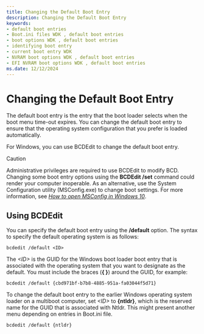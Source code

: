 ```yaml
---
title: Changing the Default Boot Entry
description: Changing the Default Boot Entry
keywords:
- default boot entries
- Boot.ini files WDK , default boot entries
- boot options WDK , default boot entries
- identifying boot entry
- current boot entry WDK
- NVRAM boot options WDK , default boot entries
- EFI NVRAM boot options WDK , default boot entries
ms.date: 12/12/2024
---
```


# Changing the Default Boot Entry

The default boot entry is the entry that the boot loader selects when the boot menu time-out expires. You can change the default boot entry to ensure that the operating system configuration that you prefer is loaded automatically.

For Windows, you can use BCDEdit to change the default boot entry.

> [!CAUTION]
> Administrative privileges are required to use BCDEdit to modify BCD. Changing some boot entry options using the **BCDEdit /set** command could render your computer inoperable. As an alternative, use the System Configuration utility (MSConfig.exe) to change boot settings. For more information, see *[How to open MSConfig in Windows 10](https://support.microsoft.com/help/4026130/windows-how-to-open-msconfig-in-windows-10)*.

## Using BCDEdit

You can specify the default boot entry using the **/default** option. The syntax to specify the default operating system is as follows:

```
bcdedit /default <ID>
```

The *&lt;ID&gt;* is the GUID for the Windows boot loader boot entry that is associated with the operating system that you want to designate as the default. You must include the braces (**{ }**) around the GUID, for example:

```
bcdedit /default {cbd971bf-b7b8-4885-951a-fa03044f5d71}
```

To change the default boot entry to the earlier Windows operating system loader on a multiboot computer, set *&lt;ID&gt;* to **{ntldr}**, which is the reserved name for the GUID that is associated with Ntldr. This might present another menu depending on entries in Boot.ini file.

```
bcdedit /default {ntldr}
```

